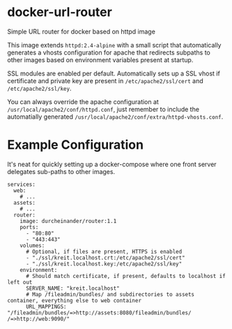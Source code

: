 # docker-url-router
Simple URL router for docker based on httpd image

This image extends `httpd:2.4-alpine` with a small script that automatically generates a vhosts configuration for apache that redirects subpaths to other images based on environment variables present at startup.

SSL modules are enabled per default. Automatically sets up a SSL vhost if certificate and private key are present in `/etc/apache2/ssl/cert` and `/etc/apache2/ssl/key`.

You can always override the apache configuration at `/usr/local/apache2/conf/httpd.conf`, just remember to include the automatially generated `/usr/local/apache2/conf/extra/httpd-vhosts.conf`.

# Example Configuration
It's neat for quickly setting up a docker-compose where one front server delegates sub-paths to other images.

    services:
      web:
        # ...
      assets:
        # ...
      router:
        image: durcheinander/router:1.1
        ports:
          - "80:80"
          - "443:443"
        volumes:
          # Optional, if files are present, HTTPS is enabled
          - "./ssl/kreit.localhost.crt:/etc/apache2/ssl/cert"
          - "./ssl/kreit.localhost.key:/etc/apache2/ssl/key"
        environment:
          # Should match certificate, if present, defaults to localhost if left out
          SERVER_NAME: "kreit.localhost"
          # Map /fileadmin/bundles/ and subdirectories to assets container, everything else to web container
          URL_MAPPINGS: "/fileadmin/bundles/=>http://assets:8080/fileadmin/bundles/  /=>http://web:9090/"
